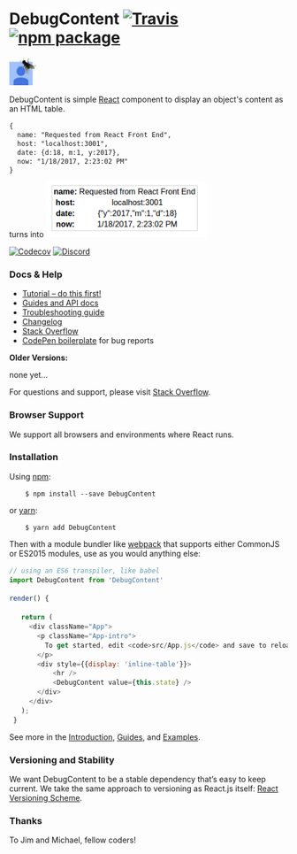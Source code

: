# DebugContent [![Travis][build-badge]][build] [![npm package][npm-badge]][npm]

<img src="/logo/vertical@2x.png" height="50"/>

DebugContent is simple [React] component to display an object's content as an HTML table.

```
{
  name: "Requested from React Front End",
  host: "localhost:3001",
  date: {d:18, m:1, y:2017},
  now: "1/18/2017, 2:23:02 PM"
}
```
turns into
<img src="/doc/example.png" height="100"/>

[![Codecov][codecov-badge]][codecov]
[![Discord][discord-badge]][discord]


### Docs & Help

- [Tutorial – do this first!](https://github.com/reactjs/react-router-tutorial)
- [Guides and API docs](/docs)
- [Troubleshooting guide](https://github.com/ReactTraining/react-router/blob/master/docs/Troubleshooting.md)
- [Changelog](/CHANGES.md)
- [Stack Overflow](http://stackoverflow.com/questions/tagged/react-router)
- [CodePen boilerplate](http://codepen.io/anon/pen/xwQZdy?editors=001) for bug reports

**Older Versions:**

none yet...

For questions and support, please visit [Stack Overflow](http://stackoverflow.com/questions/tagged/DebugContent).

### Browser Support

We support all browsers and environments where React runs.

### Installation

Using [npm](https://www.npmjs.com/):
```
    $ npm install --save DebugContent
```
   or [yarn](https://yarnpkg.com/en/docs/migrating-from-npm):
```
    $ yarn add DebugContent
```
Then with a module bundler like [webpack](https://webpack.github.io/) that supports either CommonJS or ES2015 modules, use as you would anything else:

```js
// using an ES6 transpiler, like babel
import DebugContent from 'DebugContent'

render() {

   return (
     <div className="App">
       <p className="App-intro">
         To get started, edit <code>src/App.js</code> and save to reload.
       </p>
       <div style={{display: 'inline-table'}}>
           <hr />
           <DebugContent value={this.state} />
       </div>
     </div>
   );
 }
```



See more in the [Introduction](/docs/Introduction.md), [Guides](/docs/guides/README.md), and [Examples](/examples).

### Versioning and Stability

We want DebugContent to be a stable dependency that’s easy to keep current. We take the same approach to versioning as React.js itself: [React Versioning Scheme](https://facebook.github.io/react/blog/2016/02/19/new-versioning-scheme.html).

### Thanks

To Jim and Michael, fellow coders!

[React]: https://facebook.github.io/react
[build-badge]: https://img.shields.io/travis/ReactTraining/react-router/master.svg?style=flat-square
[build]: https://travis-ci.org/ReactTraining/react-router

[npm-badge]: https://img.shields.io/npm/v/react-router.svg?style=flat-square
[npm]: https://www.npmjs.org/package/react-router

[codecov-badge]: https://img.shields.io/codecov/c/github/ReactTraining/react-router/master.svg?style=flat-square
[codecov]: https://codecov.io/gh/ReactTraining/react-router

[discord-badge]: https://img.shields.io/badge/Discord-join%20chat%20%E2%86%92-738bd7.svg?style=flat-square
[discord]: https://discord.gg/0ZcbPKXt5bYaNQ46
